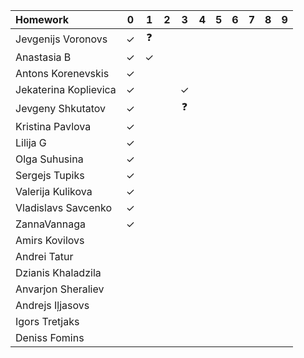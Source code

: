 | Homework              | 0 | 1 | 2 | 3 | 4 | 5 | 6 | 7 | 8 | 9 |
| :-------------------- |:-:|:-:|:-:|:-:|:-:|:-:|:-:|:-:|:-:|:-:|
| Jevgenijs Voronovs    | ✓ | ❓ |    |   |   |   |   |   |   |   |
| Anastasia B           | ✓ | ✓ |   |   |   |   |   |   |   |   |
| Antons Korenevskis    | ✓ |   |   |   |   |   |   |   |   |   |
| Jekaterina Koplievica | ✓ |   |   | ✓ |   |   |   |   |   |   |
| Jevgeny Shkutatov     | ✓ |   |   | ❓ |   |   |   |   |   |   |
| Kristina Pavlova      | ✓ |   |   |   |   |   |   |   |   |   |
| Lilija G              | ✓ |   |   |   |   |   |   |   |   |   |
| Olga Suhusina         | ✓ |   |   |   |   |   |   |   |   |   |
| Sergejs Tupiks        | ✓ |   |   |   |   |   |   |   |   |   |
| Valerija Kulikova     | ✓ |   |   |   |   |   |   |   |   |   |
| Vladislavs Savcenko   | ✓ |   |   |   |   |   |   |   |   |   |
| ZannaVannaga          | ✓ |   |   |   |   |   |   |   |   |   |
| Amirs	Kovilovs        |   |   |   |   |   |   |   |   |   |   |
| Andrei Tatur          |   |   |   |   |   |   |   |   |   |   |                
| Dzianis Khaladzila    |   |   |   |   |   |   |   |   |   |   |
| Anvarjon Sheraliev    |   |   |   |   |   |   |   |   |   |   |
| Andrejs Iļjasovs      |   |   |   |   |   |   |   |   |   |   |
| Igors Tretjaks        |   |   |   |   |   |   |   |   |   |   |
| Deniss Fomins         |   |   |   |   |   |   |   |   |   |   |